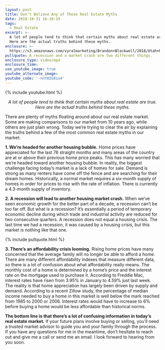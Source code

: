 ```yaml
---
layout: post
title: Don’t Believe Any of These Real Estate Myths
date: 2018-10-31 16:10:19
tags:
  - Real Estate
excerpt: >-
  A lot of people tend to think that certain myths about real estate are true.
  Here are the actual truths behind these myths.
enclosure: >-
  https://s3.amazonaws.com/vyralmarketing/Brandon+Blackwell/2018/Utah+Real+Estate+%257C+Blackwell+Realty+Group-+3+Real+Estate+Myths.mp4
pullquote: A recession and a market crash are two different things.
enclosure_type: video/mp4
enclosure_time:
use_youtube_image: true
youtube_alternate_image:
youtube_code: '-nnY8IG8io4'
---
```


{% include youtube.html %}

<p style="text-align: center;"><em>A lot of people tend to think that certain myths about real estate are true. Here are the actual truths behind these myths.</em></p>

There are plenty of myths floating around about our real estate market. Some are making comparisons to our market from 10 years ago, while others are just plain wrong. Today we’re trying to clear the air by explaining the truths behind a few of the most common real estate myths in our market:

**1. We’re headed for another housing bubble.** Home prices have appreciated for the last 76 straight months and many areas of the country are at or above their previous home price peaks. This has many worried that we’re headed toward another housing bubble. In reality, the biggest challenge facing today’s market is a lack of homes for sale. Demand is strong as many renters have come off the fence and are searching for their dream homes. Historically, a normal market requires a six-month supply of homes in order for prices to rise with the rate of inflation. There is currently a 4.3-month supply of inventory.&nbsp;

**2. A recession will lead to another housing market crash.** When we’ve seen economic growth for the better part of a decade, a recession can’t be too far off. But what is a recession? It’s essentially a period of temporary economic decline during which trade and industrial activity are reduced for two consecutive quarters. A recession does not equal a housing crisis. The last time we had a recession, it was caused by a housing crisis, but this market is nothing like that one.

{% include pullquote.html %}

**3. There’s an affordability crisis looming.** Rising home prices have many concerned that the average family will no longer be able to afford a home. There are many different affordability indexes that measure different data, so there is a lot of confusion about what affordability really means. The monthly cost of a home is determined by a home’s price and the interest rate on the mortgage used to purchase it. According to Freddie Mac, interest rates have risen from 3.95% in January to 4.59% just last week. The reality is that home appreciation has largely been driven by supply and demand. According to a recent Zillow study, the percentage of median income needed to buy a home in this market is well below the mark reached from 1985 to 2000 or 2006. Interest rates would have to increase to 6% before buying a home would be less affordable than historical norms.&nbsp;

**The bottom line is that there’s a lot of confusing information in today’s real estate market.** If your future plans involve buying or selling, you’ll need a trusted market advisor to guide you and your family through the process. If you have any questions for me in the meantime, don’t hesitate to reach out and give me a call or send me an email. I look forward to hearing from you soon.